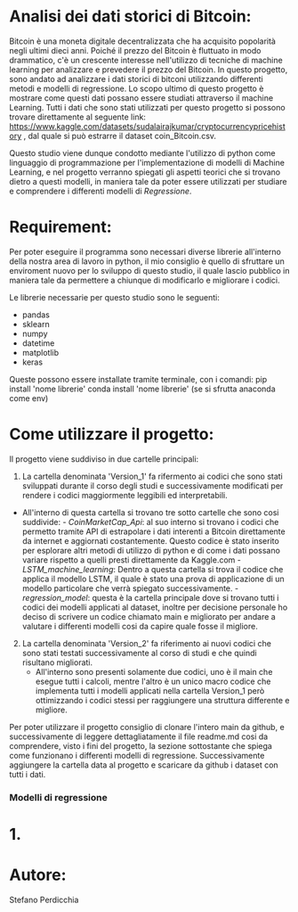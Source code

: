 # Analisi dei dati storici di Bitcoin:
Bitcoin è una moneta digitale decentralizzata che ha acquisito popolarità negli ultimi dieci anni.
Poiché il prezzo del Bitcoin è fluttuato in modo drammatico, c'è un crescente interesse nell'utilizzo di tecniche di machine learning  per analizzare e prevedere il prezzo del Bitcoin.
In questo progetto, sono andato ad analizzare i dati storici di bitconi utilizzando differenti metodi e modelli di regressione. Lo scopo ultimo di questo progetto è mostrare come questi dati possano essere studiati attraverso il machine Learning.
Tutti i dati che sono stati utilizzati per questo progetto si possono trovare direttamente al seguente link:
https://www.kaggle.com/datasets/sudalairajkumar/cryptocurrencypricehistory , dal quale si può estrarre il dataset coin_Bitcoin.csv.

Questo studio viene dunque condotto mediante l'utilizzo di python come linguaggio di programmazione per l'implementazione di modelli di Machine Learning, e nel progetto verranno spiegati gli aspetti teorici che si trovano dietro a questi modelli, in maniera tale da poter essere utilizzati per studiare e comprendere i differenti modelli di *Regressione*. 


# Requirement:
Per poter eseguire il programma sono necessari diverse librerie all'interno della nostra area di lavoro in python, il mio consiglio è quello di sfruttare un enviroment nuovo per lo sviluppo di questo studio, il quale lascio pubblico in maniera tale da permettere a chiunque di modificarlo e migliorare i codici.


Le librerie necessarie per questo studio sono le seguenti:
- pandas
- sklearn
- numpy
- datetime
- matplotlib
- keras

Queste possono essere installate tramite terminale, con i comandi:
pip install 'nome librerie'
conda install 'nome librerie' (se si sfrutta anaconda come env)


# Come utilizzare il progetto:
Il progetto viene suddiviso in due cartelle principali:
1. La cartella denominata 'Version_1' fa rifermento ai codici che sono stati sviluppati durante il corso degli studi e successivamente modificati per rendere i codici maggiormente leggibili ed interpretabili.
- All'interno di questa cartella si trovano tre sotto cartelle che sono cosi suddivide:
      - *CoinMarketCap_Api*: al suo interno si trovano i codici che permetto tramite API di estrapolare i dati interenti a Bitcoin direttamente da internet e aggiornati costantemente. Questo codice è stato inserito per esplorare altri metodi di utilizzo di python e di come i dati possano variare rispetto a quelli presti direttamente da Kaggle.com
      - *LSTM_machine_learning*: Dentro a questa cartella si trova il codice che applica il modello LSTM, il quale è stato una prova di applicazione di un modello particolare che verrà spiegato successivamente.
      - *regression_model*: questa è la cartella principale dove si trovano tutti i codici dei modelli applicati al dataset, inoltre per decisione personale ho deciso di scrivere un codice chiamato main e migliorato per andare a valutare i differenti modelli cosi da capire quale fosse il migliore.
2. La cartella denominata 'Version_2' fa riferimento ai nuovi codici che sono stati testati successivamente al corso di studi e che quindi risultano migliorati.
      - All'interno sono presenti solamente due codici, uno è il main che esegue tutti i calcoli, mentre l'altro è un unico macro codice che implementa tutti i modelli applicati nella cartella Version_1 però ottimizzando i codici stessi per raggiungere una struttura differente e migliore.


Per poter utilizzare il progetto consiglio di clonare l'intero main da github, e successivamente di leggere dettagliatamente il file readme.md cosi da comprendere, visto i fini del progetto, la sezione sottostante che spiega come funzionano i differenti modelli di regressione.
Successivamente aggiungere la cartella data al progetto e scaricare da github i dataset con tutti i dati. 



 ### Modelli di regressione

 # 1.





   # Autore:
   Stefano Perdicchia
